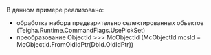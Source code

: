 В данном примере реализовано:
- обработка набора предварительно селектированных обьектов (Teigha.Runtime.CommandFlags.UsePickSet)
- преобразование ObjectId >>> McObjectId (McObjectId mcsId = McObjectId.FromOldIdPtr(DbId.OldIdPtr))
